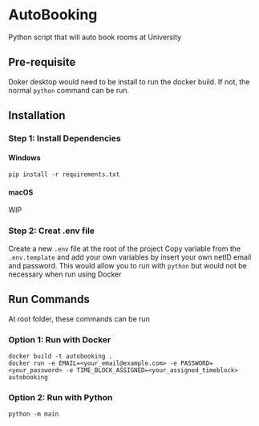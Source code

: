 # AutoBooking
Python script that will auto book rooms at University

## Pre-requisite
Doker desktop would need to be install to run the docker build.
If not, the normal `python` command can be run.

## Installation
### Step 1: Install Dependencies
#### Windows
```
pip install -r requirements.txt
```

#### macOS
WIP


### Step 2: Creat .env file
Create a new `.env` file at the root of the project
Copy variable from the `.env.template` and add your own variables by insert your own netID email and password.
This would allow you to run with `python` but would not be necessary when run using Docker

## Run Commands
At root folder, these commands can be run

### Option 1: Run with Docker
```
docker build -t autobooking .
docker run -e EMAIL=<your_email@example.com> -e PASSWORD=<your_password> -e TIME_BLOCK_ASSIGNED=<your_assigned_timeblock> autobooking
```

### Option 2: Run with Python
```
python -m main
```
